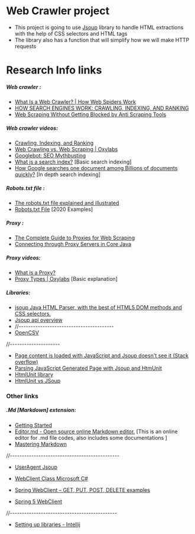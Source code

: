 # Web Crawler project

* This project is going to use [Jsoup](https://Jsoup.org) library  to handle 
    HTML extractions with the help of CSS selectors and HTML tags
* The library also has a function that will simplify how we will make HTTP requests

# Research Info links

##### Web crawler :
* [What Is a Web Crawler? | How Web Spiders Work](https://www.cloudflare.com/learning/bots/what-is-a-web-crawler/)
* [HOW SEARCH ENGINES WORK: CRAWLING, INDEXING, AND RANKING](https://moz.com/beginners-guide-to-seo/how-search-engines-operate#:~:text=The%20index%20is%20where%20your,is%20stored%20in%20its%20index.)
* [Web Scraping Without Getting Blocked by Anti Scraping Tools](https://www.scrapehero.com/how-to-prevent-getting-blacklisted-while-scraping/)

##### Web crawler videos:
* [Crawling, Indexing, and Ranking](https://www.youtube.com/watch?v=K5qOuoj_dwA&list=RDCMUCj7v9UM1aGx6GR-nsY-9u8w&start_radio=1&t=38 )
* [Web Crawling vs. Web Scraping | Oxylabs](https://www.youtube.com/watch?v=cwZF87qIF7c)
* [Googlebot: SEO Mythbusting](https://www.youtube.com/watch?v=8QeU97wWomQ)
* [What is a search index?](https://www.youtube.com/watch?v=SW_gfeug9hM)  [Basic search indexing]
* [How Google searches one document among Billions of documents quickly?](https://www.youtube.com/watch?v=CeGtqouT8eA)  [In depth search indexing]



##### Robots.txt file :
* [The robots.txt file explained and illustrated](https://varvy.com/robottxt.html)
* [Robots.txt File](https://moz.com/learn/seo/robotstxt) [2020 Examples]



##### Proxy :
* [The Complete Guide to Proxies for Web Scraping](https://www.scrapinghub.com/guides/proxies-for-web-scraping)
* [Connecting through Proxy Servers in Core Java](https://www.baeldung.com/java-connect-via-proxy-server)

##### Proxy videos:
* [What is a Proxy?](https://www.youtube.com/watch?v=jGQTS1CxZTE)
* [Proxy Types | Oxylabs](https://www.youtube.com/watch?v=dJpvFqFlyaI) [Basic explanation]


##### Libraries:
* [jsoup Java HTML Parser, with the best of HTML5 DOM methods and CSS selectors.](https://jsoup.org/)
* [Jsoup api overview](https://jsoup.org/apidocs/index.html)
* [](https://stackabuse.com/reading-and-writing-csvs-in-java-with-opencsv/)
//----------------------------------------
* [OpenCSV](https://stackabuse.com/reading-and-writing-csvs-in-java-with-opencsv/)

//---------------------
* [Page content is loaded with JavaScript and Jsoup doesn't see it (Stack overflow)](https://stackoverflow.com/questions/7488872/page-content-is-loaded-with-javascript-and-jsoup-doesnt-see-it)
* [Parsing JavaScript Generated Page with Jsoup and HtmUnit](https://riptutorial.com/jsoup/example/16274/parsing-javascript-generated-page-with-jsoup-and-htmunit)
* [HtmlUnit library](https://htmlunit.sourceforge.io/gettingStarted.html)
* [HtmlUnit vs JSoup](https://dzone.com/articles/htmlunit-vs-jsoup-html-parsing)

### Other links 

##### .Md [Markdown] extension:
* [Getting Started](https://www.markdownguide.org/getting-started/)
* [Editor.md - Open source online Markdown editor.](https://pandao.github.io/editor.md/en.html)  [This is an online editor for .md file codes, also includes some documentations ]     
* [Mastering Markdown](https://guides.github.com/features/mastering-markdown/)

//----------------------------------------------
* [UserAgent Jsoup](https://stackoverflow.com/questions/6581655/jsoup-useragent-how-to-set-it-right)


* [WebClient Class Microsoft C#](https://docs.microsoft.com/en-us/dotnet/api/system.net.webclient?view=netcore-3.1)
* [Spring WebClient – GET, PUT, POST, DELETE examples](https://howtodoinjava.com/spring-webflux/webclient-get-post-example/)
* [Spring 5 WebClient](https://springframework.guru/spring-5-webclient/)

//---------------------------------------------
* [Setting up libraries - Intellij](https://www.jetbrains.com/help/idea/library.html)

